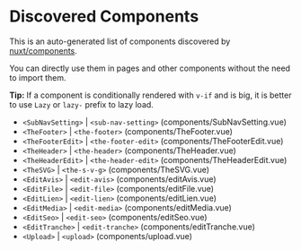 # Discovered Components

This is an auto-generated list of components discovered by [nuxt/components](https://github.com/nuxt/components).

You can directly use them in pages and other components without the need to import them.

**Tip:** If a component is conditionally rendered with `v-if` and is big, it is better to use `Lazy` or `lazy-` prefix to lazy load.

- `<SubNavSetting>` | `<sub-nav-setting>` (components/SubNavSetting.vue)
- `<TheFooter>` | `<the-footer>` (components/TheFooter.vue)
- `<TheFooterEdit>` | `<the-footer-edit>` (components/TheFooterEdit.vue)
- `<TheHeader>` | `<the-header>` (components/TheHeader.vue)
- `<TheHeaderEdit>` | `<the-header-edit>` (components/TheHeaderEdit.vue)
- `<TheSVG>` | `<the-s-v-g>` (components/TheSVG.vue)
- `<EditAvis>` | `<edit-avis>` (components/editAvis.vue)
- `<EditFile>` | `<edit-file>` (components/editFile.vue)
- `<EditLien>` | `<edit-lien>` (components/editLien.vue)
- `<EditMedia>` | `<edit-media>` (components/editMedia.vue)
- `<EditSeo>` | `<edit-seo>` (components/editSeo.vue)
- `<EditTranche>` | `<edit-tranche>` (components/editTranche.vue)
- `<Upload>` | `<upload>` (components/upload.vue)
